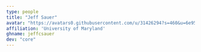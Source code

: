 ```yaml
---
type: people
title: "Jeff Sauer"
avatar: "https://avatars0.githubusercontent.com/u/31426294?s=460&u=6e9587e635f07ab88f98f87b5ba362b82954b2d2&v=4"
affiliation: 'University of Maryland'
ghname: jeffcsauer
dev: "core"
---
```


